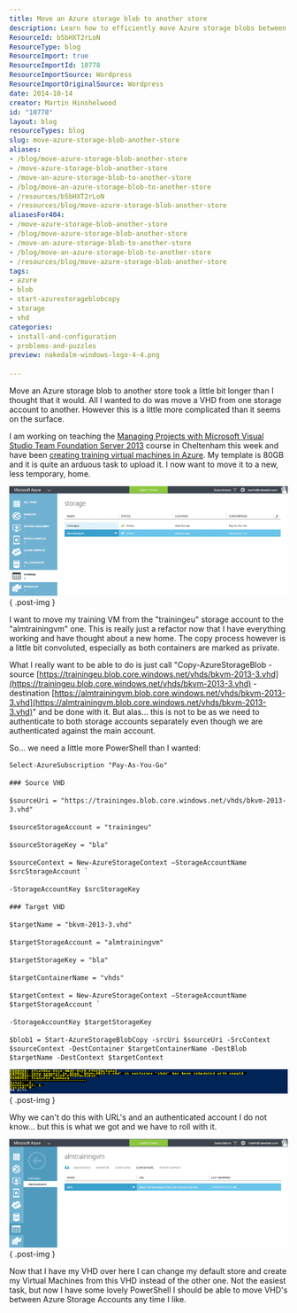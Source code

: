 ```yaml
---
title: Move an Azure storage blob to another store
description: Learn how to efficiently move Azure storage blobs between accounts using PowerShell. Simplify your VHD management with this step-by-step guide!
ResourceId: b5bHXT2rLoN
ResourceType: blog
ResourceImport: true
ResourceImportId: 10778
ResourceImportSource: Wordpress
ResourceImportOriginalSource: Wordpress
date: 2014-10-14
creator: Martin Hinshelwood
id: "10778"
layout: blog
resourceTypes: blog
slug: move-azure-storage-blob-another-store
aliases:
- /blog/move-azure-storage-blob-another-store
- /move-azure-storage-blob-another-store
- /move-an-azure-storage-blob-to-another-store
- /blog/move-an-azure-storage-blob-to-another-store
- /resources/b5bHXT2rLoN
- /resources/blog/move-azure-storage-blob-another-store
aliasesFor404:
- /move-azure-storage-blob-another-store
- /blog/move-azure-storage-blob-another-store
- /move-an-azure-storage-blob-to-another-store
- /blog/move-an-azure-storage-blob-to-another-store
- /resources/blog/move-azure-storage-blob-another-store
tags:
- azure
- blob
- start-azurestorageblobcopy
- storage
- vhd
categories:
- install-and-configuration
- problems-and-puzzles
preview: nakedalm-windows-logo-4-4.png

---
```

Move an Azure storage blob to another store took a little bit longer than I thought that it would. All I wanted to do was move a VHD from one storage account to another. However this is a little more complicated than it seems on the surface.

I am working on teaching the [Managing Projects with Microsoft Visual Studio Team Foundation Server 2013](http://nkdagility.com/training/courses/managing-projects-microsoft-visual-studio-team-foundation-server-2013/) course in Cheltenham this week and have been [creating training virtual machines in Azure](http://nkdagility.com/creating-training-virtual-machines-azure/). My template is 80GB and it is quite an arduous task to upload it. I now want to move it to a new, less temporary, home.

![clip_image001](images/clip-image0012-1-1.png "clip_image001")
{ .post-img }

I want to move my training VM from the "trainingeu" storage account to the "almtrainingvm" one. This is really just a refactor now that I have everything working and have thought about a new home. The copy process however is a little bit convoluted, especially as both containers are marked as private.

What I really want to be able to do is just call "Copy-AzureStorageBlob -source [https://trainingeu.blob.core.windows.net/vhds/bkvm-2013-3.vhd](https://trainingeu.blob.core.windows.net/vhds/bkvm-2013-3.vhd) -destination [https://almtrainingvm.blob.core.windows.net/vhds/bkvm-2013-3.vhd](https://almtrainingvm.blob.core.windows.net/vhds/bkvm-2013-3.vhd)" and be done with it. But alas… this is not to be as we need to authenticate to both storage accounts separately even though we are authenticated against the main account.

So… we need a little more PowerShell than I wanted:

```
Select-AzureSubscription "Pay-As-You-Go"

### Source VHD

$sourceUri = "https://trainingeu.blob.core.windows.net/vhds/bkvm-2013-3.vhd"

$sourceStorageAccount = "trainingeu"

$sourceStorageKey = "bla"

$sourceContext = New-AzureStorageContext –StorageAccountName $srcStorageAccount `

-StorageAccountKey $srcStorageKey

### Target VHD

$targetName = "bkvm-2013-3.vhd"

$targetStorageAccount = "almtrainingvm"

$targetStorageKey = "bla"

$targetContainerName = "vhds"

$targetContext = New-AzureStorageContext –StorageAccountName $targetStorageAccount `

-StorageAccountKey $targetStorageKey

$blob1 = Start-AzureStorageBlobCopy -srcUri $sourceUri -SrcContext $sourceContext -DestContainer $targetContainerName -DestBlob $targetName -DestContext $targetContext

```

![clip_image002](images/clip-image0022-2-2.png "clip_image002")
{ .post-img }

Why we can't do this with URL's and an authenticated account I do not know… but this is what we got and we have to roll with it.

![clip_image003](images/clip-image0032-3-3.png "clip_image003")
{ .post-img }

Now that I have my VHD over here I can change my default store and create my Virtual Machines from this VHD instead of the other one. Not the easiest task, but now I have some lovely PowerShell I should be able to move VHD's between Azure Storage Accounts any time I like.

